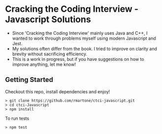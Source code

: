 # Cracking the Coding Interview - Javascript Solutions

* Since 'Cracking the Coding Interview' mainly uses Java and C++, I wanted to work through problems myself using modern Javascript and Jest.
* My solutions often differ from the book. I tried to improve on clarity and brevity without sacrificing efficiency.
* This is a work in progress, but if you have suggestions on how to improve anything, let me know!

## Getting Started

Checkout this repo, install dependencies and enjoy!

```console
> git clone https://github.com/rmartone/ctci-javascript.git
> cd ctci-Javascript
> npm install
```

To run tests
```console
> npm test
